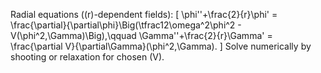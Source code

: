 Radial equations ((r)-dependent fields):
[
\phi''+\frac{2}{r}\phi' = \frac{\partial}{\partial\phi}\Big(\tfrac12\omega^2\phi^2 - V(\phi^2,\Gamma)\Big),\qquad
\Gamma''+\frac{2}{r}\Gamma' = \frac{\partial V}{\partial\Gamma}(\phi^2,\Gamma).
]
Solve numerically by shooting or relaxation for chosen (V).